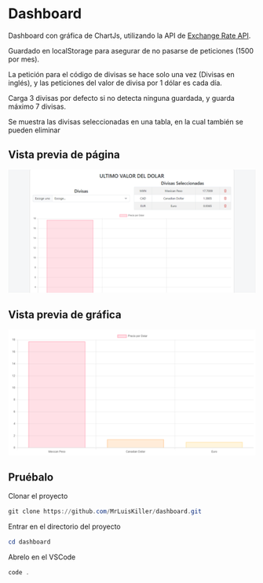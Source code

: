# Dashboard

Dashboard con gráfica de ChartJs, utilizando la API de [Exchange Rate API](https://www.exchangerate-api.com/).

Guardado en localStorage para asegurar de no pasarse de peticiones (1500 por mes).

La petición para el código de divisas se hace solo una vez (Divisas en inglés), y las peticiones del valor de divisa por 1 dólar es cada día.

Carga 3 divisas por defecto si no detecta ninguna guardada, y guarda máximo 7 divisas.

Se muestra las divisas seleccionadas en una tabla, en la cual también se pueden eliminar

## Vista previa de página
![Vista previa página](./assets/images/Vista%20previa%20pagina.png)

## Vista previa de gráfica
![Vista previa gráfica](./assets/images/Vista%20previa%20grafica.png)

## Pruébalo

Clonar el proyecto
```powershell
git clone https://github.com/MrLuisKiller/dashboard.git
```
Entrar en el directorio del proyecto
```powershell
cd dashboard
```
Abrelo en el VSCode
```powershell
code .
```
